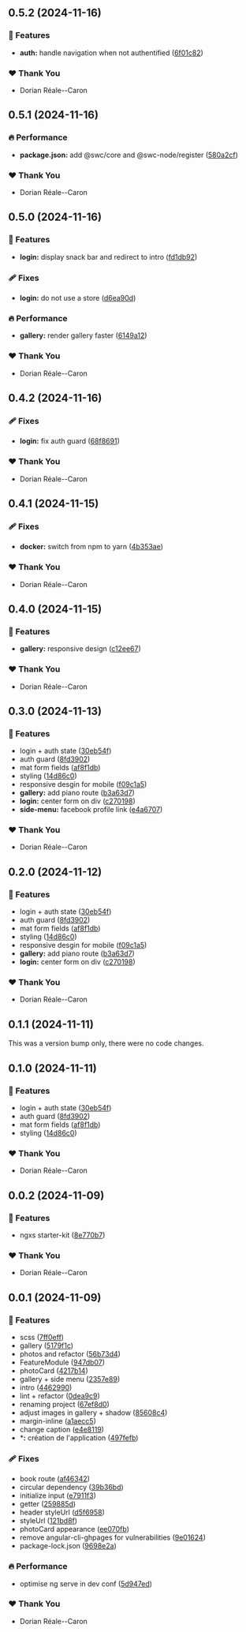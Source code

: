 ## 0.5.2 (2024-11-16)

### 🚀 Features

- **auth:** handle navigation when not authentified ([6f01c82](https://github.com/Kuchengeschmack/kuchengeschmack.github.io/commit/6f01c82))

### ❤️  Thank You

- Dorian Réale--Caron

## 0.5.1 (2024-11-16)

### 🔥 Performance

- **package.json:** add @swc/core and @swc-node/register ([580a2cf](https://github.com/Kuchengeschmack/kuchengeschmack.github.io/commit/580a2cf))

### ❤️  Thank You

- Dorian Réale--Caron

## 0.5.0 (2024-11-16)

### 🚀 Features

- **login:** display snack bar and redirect to intro ([fd1db92](https://github.com/Kuchengeschmack/kuchengeschmack.github.io/commit/fd1db92))

### 🩹 Fixes

- **login:** do not use a store ([d6ea90d](https://github.com/Kuchengeschmack/kuchengeschmack.github.io/commit/d6ea90d))

### 🔥 Performance

- **gallery:** render gallery faster ([6149a12](https://github.com/Kuchengeschmack/kuchengeschmack.github.io/commit/6149a12))

### ❤️  Thank You

- Dorian Réale--Caron

## 0.4.2 (2024-11-16)

### 🩹 Fixes

- **login:** fix auth guard ([68f8691](https://github.com/Kuchengeschmack/kuchengeschmack.github.io/commit/68f8691))

### ❤️  Thank You

- Dorian Réale--Caron

## 0.4.1 (2024-11-15)

### 🩹 Fixes

- **docker:** switch from npm to yarn ([4b353ae](https://github.com/Kuchengeschmack/kuchengeschmack.github.io/commit/4b353ae))

### ❤️  Thank You

- Dorian Réale--Caron

## 0.4.0 (2024-11-15)

### 🚀 Features

- **gallery:** responsive design ([c12ee67](https://github.com/Kuchengeschmack/kuchengeschmack.github.io/commit/c12ee67))

### ❤️  Thank You

- Dorian Réale--Caron

## 0.3.0 (2024-11-13)

### 🚀 Features

- login + auth state ([30eb54f](https://github.com/Kuchengeschmack/kuchengeschmack.github.io/commit/30eb54f))
- auth guard ([8fd3902](https://github.com/Kuchengeschmack/kuchengeschmack.github.io/commit/8fd3902))
- mat form fields ([af8f1db](https://github.com/Kuchengeschmack/kuchengeschmack.github.io/commit/af8f1db))
- styling ([14d86c0](https://github.com/Kuchengeschmack/kuchengeschmack.github.io/commit/14d86c0))
- responsive desgin for mobile ([f09c1a5](https://github.com/Kuchengeschmack/kuchengeschmack.github.io/commit/f09c1a5))
- **gallery:** add piano route ([b3a63d7](https://github.com/Kuchengeschmack/kuchengeschmack.github.io/commit/b3a63d7))
- **login:** center form on div ([c270198](https://github.com/Kuchengeschmack/kuchengeschmack.github.io/commit/c270198))
- **side-menu:** facebook profile link ([e4a6707](https://github.com/Kuchengeschmack/kuchengeschmack.github.io/commit/e4a6707))

### ❤️  Thank You

- Dorian Réale--Caron

## 0.2.0 (2024-11-12)

### 🚀 Features

- login + auth state ([30eb54f](https://github.com/Kuchengeschmack/kuchengeschmack.github.io/commit/30eb54f))
- auth guard ([8fd3902](https://github.com/Kuchengeschmack/kuchengeschmack.github.io/commit/8fd3902))
- mat form fields ([af8f1db](https://github.com/Kuchengeschmack/kuchengeschmack.github.io/commit/af8f1db))
- styling ([14d86c0](https://github.com/Kuchengeschmack/kuchengeschmack.github.io/commit/14d86c0))
- responsive desgin for mobile ([f09c1a5](https://github.com/Kuchengeschmack/kuchengeschmack.github.io/commit/f09c1a5))
- **gallery:** add piano route ([b3a63d7](https://github.com/Kuchengeschmack/kuchengeschmack.github.io/commit/b3a63d7))
- **login:** center form on div ([c270198](https://github.com/Kuchengeschmack/kuchengeschmack.github.io/commit/c270198))

### ❤️  Thank You

- Dorian Réale--Caron

## 0.1.1 (2024-11-11)

This was a version bump only, there were no code changes.

## 0.1.0 (2024-11-11)

### 🚀 Features

- login + auth state ([30eb54f](https://github.com/Kuchengeschmack/improved-rotary-phone/commit/30eb54f))
- auth guard ([8fd3902](https://github.com/Kuchengeschmack/improved-rotary-phone/commit/8fd3902))
- mat form fields ([af8f1db](https://github.com/Kuchengeschmack/improved-rotary-phone/commit/af8f1db))
- styling ([14d86c0](https://github.com/Kuchengeschmack/improved-rotary-phone/commit/14d86c0))

### ❤️  Thank You

- Dorian Réale--Caron

## 0.0.2 (2024-11-09)

### 🚀 Features

- ngxs starter-kit ([8e770b7](https://github.com/Kuchengeschmack/improved-rotary-phone/commit/8e770b7))

### ❤️  Thank You

- Dorian Réale--Caron

## 0.0.1 (2024-11-09)

### 🚀 Features

- scss ([7ff0eff](https://github.com/Kuchengeschmack/improved-rotary-phone/commit/7ff0eff))
- gallery ([5179f1c](https://github.com/Kuchengeschmack/improved-rotary-phone/commit/5179f1c))
- photos and refactor ([56b73d4](https://github.com/Kuchengeschmack/improved-rotary-phone/commit/56b73d4))
- FeatureModule ([947db07](https://github.com/Kuchengeschmack/improved-rotary-phone/commit/947db07))
- photoCard ([4217b14](https://github.com/Kuchengeschmack/improved-rotary-phone/commit/4217b14))
- gallery + side menu ([2357e89](https://github.com/Kuchengeschmack/improved-rotary-phone/commit/2357e89))
- intro ([4462990](https://github.com/Kuchengeschmack/improved-rotary-phone/commit/4462990))
- lint + refactor ([0dea9c9](https://github.com/Kuchengeschmack/improved-rotary-phone/commit/0dea9c9))
- renaming project ([67ef8d0](https://github.com/Kuchengeschmack/improved-rotary-phone/commit/67ef8d0))
- adjust images in gallery + shadow ([85608c4](https://github.com/Kuchengeschmack/improved-rotary-phone/commit/85608c4))
- margin-inline ([a1aecc5](https://github.com/Kuchengeschmack/improved-rotary-phone/commit/a1aecc5))
- change caption ([e4e8119](https://github.com/Kuchengeschmack/improved-rotary-phone/commit/e4e8119))
- ***:** création de l'application ([497fefb](https://github.com/Kuchengeschmack/improved-rotary-phone/commit/497fefb))

### 🩹 Fixes

- book route ([af46342](https://github.com/Kuchengeschmack/improved-rotary-phone/commit/af46342))
- circular dependency ([39b36bd](https://github.com/Kuchengeschmack/improved-rotary-phone/commit/39b36bd))
- initialize input ([e7911f3](https://github.com/Kuchengeschmack/improved-rotary-phone/commit/e7911f3))
- getter ([259885d](https://github.com/Kuchengeschmack/improved-rotary-phone/commit/259885d))
- header styleUrl ([d5f6958](https://github.com/Kuchengeschmack/improved-rotary-phone/commit/d5f6958))
- styleUrl ([121bd8f](https://github.com/Kuchengeschmack/improved-rotary-phone/commit/121bd8f))
- photoCard appearance ([ee070fb](https://github.com/Kuchengeschmack/improved-rotary-phone/commit/ee070fb))
- remove angular-cli-ghpages for vulnerabilities ([9e01624](https://github.com/Kuchengeschmack/improved-rotary-phone/commit/9e01624))
- package-lock.json ([9698e2a](https://github.com/Kuchengeschmack/improved-rotary-phone/commit/9698e2a))

### 🔥 Performance

- optimise ng serve in dev conf ([5d947ed](https://github.com/Kuchengeschmack/improved-rotary-phone/commit/5d947ed))

### ❤️  Thank You

- Dorian Réale--Caron